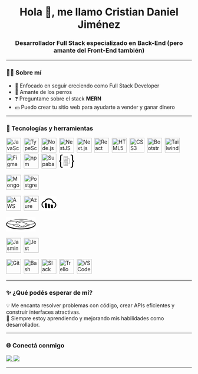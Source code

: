 <h1 align="center">Hola 👋, me llamo Cristian Daniel Jiménez</h1>
<h3 align="center">Desarrollador Full Stack especializado en Back-End (pero amante del Front-End también)</h3>

---

### 👨‍💻 Sobre mí

- 🔭 Enfocado en seguir creciendo como Full Stack Developer
- 🐶 Amante de los perros
- ❓ Preguntame sobre el stack **MERN**
- 💵 Puedo crear tu sitio web para ayudarte a vender y ganar dinero

---

### 🧰 Tecnologías y herramientas

<p align="left">
  <!-- Lenguajes, frameworks, front y back juntos -->
  <img src="https://cdn.jsdelivr.net/gh/devicons/devicon/icons/javascript/javascript-original.svg" title="JavaScript" width="40" height="40"/>&nbsp;
  <img src="https://cdn.jsdelivr.net/gh/devicons/devicon/icons/typescript/typescript-original.svg" title="TypeScript" width="40" height="40"/>&nbsp;
  <img src="https://cdn.jsdelivr.net/gh/devicons/devicon/icons/nodejs/nodejs-original-wordmark.svg" title="Node.js" width="40" height="40"/>&nbsp;
  <img src="(https://camo.githubusercontent.com/96eeb485e3cb8f1b952e3c4436547047ab1fff96e740bf834e708825c584c580/68747470733a2f2f63646e2e73696d706c6569636f6e732e6f72672f6e6573746a732f453032333445)" title="NestJS" width="40" height="40"/>&nbsp;
  <img src="https://cdn.jsdelivr.net/gh/devicons/devicon/icons/nextjs/nextjs-original-wordmark.svg" title="Next.js" width="40" height="40"/>&nbsp;
  <img src="https://cdn.jsdelivr.net/gh/devicons/devicon/icons/react/react-original-wordmark.svg" title="React" width="40" height="40"/>&nbsp;
  <img src="https://cdn.jsdelivr.net/gh/devicons/devicon/icons/html5/html5-original.svg" title="HTML5" width="40" height="40"/>&nbsp;
  <img src="https://cdn.jsdelivr.net/gh/devicons/devicon/icons/css3/css3-original.svg" title="CSS3" width="40" height="40"/>&nbsp;
  <img src="https://cdn.jsdelivr.net/gh/devicons/devicon/icons/bootstrap/bootstrap-plain-wordmark.svg" title="Bootstrap" width="40" height="40"/>&nbsp;
  <img src="https://www.vectorlogo.zone/logos/tailwindcss/tailwindcss-icon.svg" title="Tailwind" width="40" height="40"/>&nbsp;
  <img src="https://www.vectorlogo.zone/logos/figma/figma-icon.svg" title="Figma" width="40" height="40"/>&nbsp;
  <img src="https://cdn.jsdelivr.net/gh/devicons/devicon/icons/npm/npm-original-wordmark.svg" title="npm" width="40" height="40"/>&nbsp;
  <img src="https://www.vectorlogo.zone/logos/supabase/supabase-icon.svg" title="Supabase" width="40" height="40"/>&nbsp;
  <img src="Logos/typeorm.png" title="TypeORM" width="40" height="40"/>&nbsp;

  <!-- Bases de datos -->

<img src="https://cdn.jsdelivr.net/gh/devicons/devicon/icons/mongodb/mongodb-original-wordmark.svg" title="MongoDB" width="40" height="40"/>&nbsp;
<img src="https://cdn.jsdelivr.net/gh/devicons/devicon/icons/postgresql/postgresql-original-wordmark.svg" title="PostgreSQL" width="40" height="40"/>&nbsp;

  <!-- DevOps y Cloud -->

<img src="https://cdn.jsdelivr.net/gh/devicons/devicon/icons/amazonwebservices/amazonwebservices-original-wordmark.svg" title="AWS" width="40" height="40"/>&nbsp;
<img src="https://www.vectorlogo.zone/logos/microsoft_azure/microsoft_azure-icon.svg" title="Azure" width="40" height="40"/>&nbsp;
<img src="Logos/cloudinary.png" title="Cloudinary" width="40" height="40"/>&nbsp;

  <!-- Integraciones de Pago -->

<img src="Logos/mercadopago.png" title="Mercado Pago" width="80" height="40"/>&nbsp;

  <!-- Testing -->

<img src="https://www.vectorlogo.zone/logos/jasmine/jasmine-icon.svg" title="Jasmine" width="40" height="40"/>&nbsp;
<img src="https://www.vectorlogo.zone/logos/jestjsio/jestjsio-icon.svg" title="Jest" width="40" height="40"/>&nbsp;

  <!-- Otras herramientas -->

<img src="https://cdn.jsdelivr.net/gh/devicons/devicon/icons/git/git-original.svg" title="Git" width="40" height="40"/>&nbsp;
<img src="https://cdn.jsdelivr.net/gh/devicons/devicon/icons/bash/bash-original.svg" title="Bash" width="40" height="40"/>&nbsp;
<img src="https://cdn.jsdelivr.net/gh/devicons/devicon/icons/slack/slack-original.svg" title="Slack" width="40" height="40"/>&nbsp;
<img src="https://cdn.jsdelivr.net/gh/devicons/devicon/icons/trello/trello-plain.svg" title="Trello" width="40" height="40"/>&nbsp;
<img src="https://cdn.jsdelivr.net/gh/devicons/devicon/icons/vscode/vscode-original.svg" title="VS Code" width="40" height="40"/>

</p>

---

### ✨ ¿Qué podés esperar de mí?

💡 Me encanta resolver problemas con código, crear APIs eficientes y construir interfaces atractivas.  
🧠 Siempre estoy aprendiendo y mejorando mis habilidades como desarrollador.

---

### 🌐 Conectá conmigo

<p align="left">
  <a href="https://linkedin.com/in/cristian-jimenez-261813236" target="_blank">
    <img src="https://img.shields.io/badge/LinkedIn-0077B5?style=for-the-badge&logo=linkedin&logoColor=white" />
  </a>
  <a href="https://instagram.com/jimenezcristian._" target="_blank">
    <img src="https://img.shields.io/badge/Instagram-E4405F?style=for-the-badge&logo=instagram&logoColor=white" />
  </a>
</p>

---
